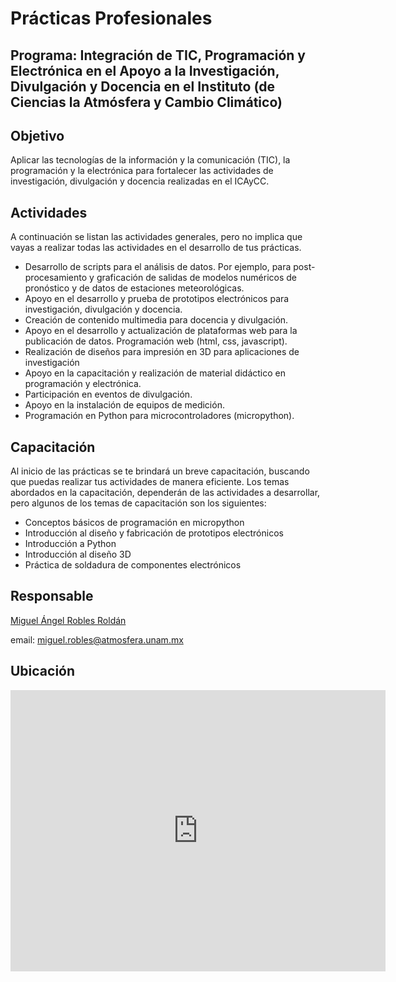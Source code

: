 # Prácticas Profesionales

## Programa: Integración de TIC, Programación y Electrónica en el Apoyo a la Investigación, Divulgación y Docencia en el Instituto (de Ciencias la Atmósfera y Cambio Climático)

## Objetivo
Aplicar las tecnologías de la información y la comunicación (TIC), la programación y la electrónica para fortalecer las actividades de investigación, divulgación y docencia realizadas en el ICAyCC.

## Actividades
A continuación se listan las actividades generales, pero no implica que vayas a realizar todas las actividades en el desarrollo de tus prácticas.

- Desarrollo de scripts para el análisis de datos. Por ejemplo, para post-procesamiento y graficación de salidas de modelos numéricos de pronóstico y de datos de estaciones meteorológicas.
- Apoyo en el desarrollo y prueba de prototipos electrónicos para investigación, divulgación y docencia.
- Creación de contenido multimedia para docencia y divulgación.
- Apoyo en el desarrollo y actualización de plataformas web para la publicación de datos. Programación web (html, css, javascript).
- Realización de diseños para impresión en 3D para aplicaciones de investigación
- Apoyo en la capacitación y realización de material didáctico en programación y electrónica.
- Participación en eventos de divulgación.
- Apoyo en la instalación de equipos de medición.
- Programación en Python para microcontroladores (micropython).

## Capacitación
Al inicio de las prácticas se te brindará un breve capacitación, buscando que puedas realizar tus actividades de manera eficiente. Los temas abordados en la capacitación, dependerán de las actividades a desarrollar, pero algunos de los temas de capacitación son los siguientes:

- Conceptos básicos de programación en micropython
- Introducción al diseño y fabricación de prototipos electrónicos
- Introducción a Python
- Introducción al diseño 3D
- Práctica de soldadura de componentes electrónicos

## Responsable

[Miguel Ángel Robles Roldán](https://ma-robles.github.io/)

email: [miguel.robles@atmosfera.unam.mx](mailto:miguel.robles@atmosfera.unam.mx?subject=practicas%20bachillerato)

## Ubicación

<iframe src="https://www.google.com/maps/embed?pb=!1m18!1m12!1m3!1d4578.774604013785!2d-99.17867492402077!3d19.326322181930458!2m3!1f0!2f0!3f0!3m2!1i1024!2i768!4f13.1!3m3!1m2!1s0x85ce001a88141fbd%3A0x921bfe65dd679787!2sInstituto%20de%20Ciencias%20de%20la%20Atm%C3%B3sfera%20y%20Cambio%20Clim%C3%A1tico%2C%20UNAM!5e1!3m2!1ses-419!2smx!4v1746758470794!5m2!1ses-419!2smx" width="600" height="450" style="border:0;" allowfullscreen="" loading="lazy" referrerpolicy="no-referrer-when-downgrade"></iframe>


